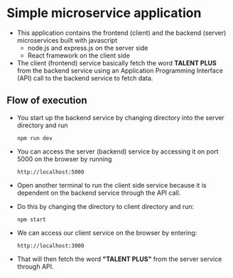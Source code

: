 # Simple microservice application
  + This application contains the frontend (client) and the backend (server) microservices built with javascript 
    + node.js and express.js on the server side
    + React framework on the client side
  + The client (frontend) service basically fetch the word **TALENT PLUS** from the backend service using an Application Programming Interface (API) call to the backend service to fetch data.

##  Flow of execution
  + You start up the backend service by changing directory into the server directory and run

        npm run dev
  + You can access the server (backend) service by accessing it on port 5000 on the browser by running 

        http://localhost:5000
  + Open another terminal to run the client side service because it is dependent on the backend service through the API call.
  + Do this by changing the directory to client directory and run:

        npm start
  + We can access our client service on the browser by entering:

        http://localhost:3000
  + That will then fetch the word **"TALENT PLUS"** from the server service through API.
